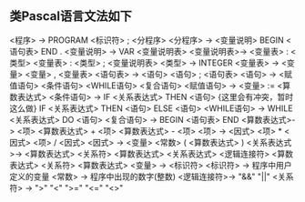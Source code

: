 ## 类Pascal语言文法如下

<程序>      ->  PROGRAM <标识符>  ; <分程序>
<分程序>    ->  <变量说明> BEGIN <语句表> END .
<变量说明>  ->  VAR <变量说明表>
<变量说明表>->  <变量表> : <类型> 
                <变量表> : <类型> ; <变量说明表>
<类型>      ->  INTEGER
<变量表>    ->  <变量> 
                <变量> , <变量表>
<语句表>    ->  <语句> 
                <语句> ; <语句表>
<语句>      ->  <赋值语句> 
                <条件语句> 
                <WHILE语句> 
                <复合语句>
<赋值语句>  ->  <变量> := <算数表达式>
<条件语句>  ->  IF <关系表达式> THEN <语句> {这里会有冲突，暂时这么做} 
                IF <关系表达式> THEN <语句> ELSE <语句>
<WHILE语句> ->  WHILE <关系表达式> DO <语句>
<复合语句>  ->  BEGIN <语句表> END
<算数表达式>->  <项> 
                <算数表达式> + <项> 
                <算数表达式> - <项>
<项>        ->  <因式> 
                <项> * <因式> 
                <项> / <因式>
<因式>      ->  <变量> 
                <常数> 
                ( <算数表达式> )
<关系表达式>->  <算数表达式> <关系符> <算数表达式>
                <关系表达式> <逻辑连接符> <算数表达式> <关系符> <算数表达式>
<变量>      ->  <标识符>
<标识符>    ->  程序中用户定义的变量
<常数>      ->  程序中出现的数字(整数)
<逻辑连接符>->  "&&"
                "||"
<关系符>    ->  ">"
                "<"
                ">="
                "<="
                "<>"
